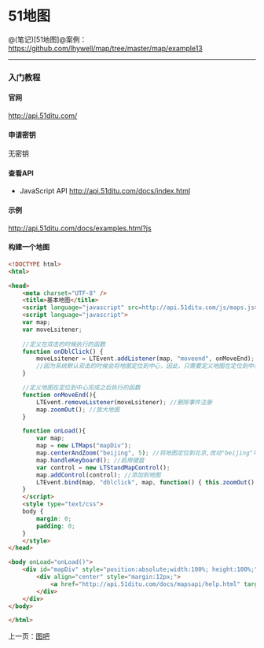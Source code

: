 51地图
====================

@(笔记)[51地图]@案例：https://github.com/lhywell/map/tree/master/map/example13

-------------------

### 入门教程

#### 官网
http://api.51ditu.com/

#### 申请密钥
无密钥

#### 查看API
- JavaScript API
http://api.51ditu.com/docs/index.html


#### 示例
http://api.51ditu.com/docs/examples.html?js

#### 构建一个地图

```html
<!DOCTYPE html>
<html>

<head>
    <meta charset="UTF-8" />
    <title>基本地图</title>
    <script language="javascript" src=http://api.51ditu.com/js/maps.js></script>
    <script language="javascript">
    var map;
    var moveLsitener;
    
    //定义在双击的时候执行的函数 
    function onDblClick() {
        moveLsitener = LTEvent.addListener(map, "moveend", onMoveEnd);
        //因为系统默认双击的时候会将地图定位到中心，因此，只需要定义地图在定位到中心完成之后放大地图即可 
    }

    //定义地图在定位到中心完成之后执行的函数 
    function onMoveEnd(){
        LTEvent.removeListener(moveLsitener); //删除事件注册 
        map.zoomOut(); //放大地图 
    }

    function onLoad(){
        var map;
        map = new LTMaps("mapDiv");
        map.centerAndZoom("beijing", 5); //将地图定位到北京,改动"beijing"可以将地图定位到其他城市 
        map.handleKeyboard(); //启用键盘 
        var control = new LTStandMapControl();
        map.addControl(control); //添加到地图 
        LTEvent.bind(map, "dblclick", map, function() { this.zoomOut() }); //绑定事件，在双击的时候先执行放大操作 
    }
    </script>
    <style type="text/css">
    body {
        margin: 0;
        padding: 0;
    }
    </style>
</head>

<body onLoad="onLoad()">
    <div id="mapDiv" style="position:absolute;width:100%; height:100%;">
        <div align="center" style="margin:12px;">
            <a href="http://api.51ditu.com/docs/mapsapi/help.html" target="_blank" style="color:#D01E14;font-weight:bolder;font-size:12px;">看不到地图请点这里</a>
        </div>
    </div>
</body>

</html>
```

上一页：[图吧](https://github.com/lhywell/map/blob/master/map/1.9README.md)